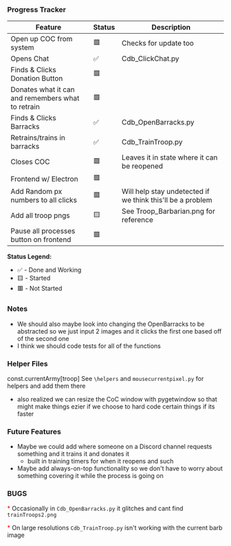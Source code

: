 ### Progress Tracker

| Feature                                           | Status | Description                                                |
| ------------------------------------------------- | ------ | ---------------------------------------------------------- |
| Open up COC from system                           | 🟥     | Checks for update too                                      |
| Opens Chat                                        | ✅     | Cdb_ClickChat.py                                           |
| Finds & Clicks Donation Button                    | 🟥     |                                                            |
| Donates what it can and remembers what to retrain | 🟥     |                                                            |
| Finds & Clicks Barracks                           | ✅     | Cdb_OpenBarracks.py                                        |
| Retrains/trains in barracks                       | ✅     | Cdb_TrainTroop.py                                          |
| Closes COC                                        | 🟥     | Leaves it in state where it can be reopened                |
| Frontend w/ Electron                              | 🟥     |                                                            |
| Add Random px numbers to all clicks               | 🟥     | Will help stay undetected if we think this'll be a problem |
| Add all troop pngs                                | 🟨     | See Troop_Barbarian.png for reference                      |
| Pause all processes button on frontend            | 🟥     |                                                            |

**Status Legend:**

- ✅ - Done and Working
- 🟨 - Started
- 🟥 - Not Started

### Notes

- We should also maybe look into changing the OpenBarracks to be abstracted so we just input 2 images and it clicks the first one based off of the second one
- I think we should code tests for all of the functions

### Helper Files

const.currentArmy[troop]
See `\helpers` and `mousecurrentpixel.py` for helpers and add them there

- also realized we can resize the CoC window with pygetwindow so that might make things ezier if we choose to hard code certain things if its faster

### Future Features

- Maybe we could add where someone on a Discord channel requests something and it trains it and donates it
  - built in training timers for when it reopens and such
- Maybe add always-on-top functionality so we don't have to worry about something covering it while the process is going on

### BUGS

<span style="color:red;">\*</span> Occasionally in `Cdb_OpenBarracks.py` it glitches and cant find `trainTroops2.png`

<span style="color:red;">\*</span> On large resolutions `Cdb_TrainTroop.py` isn't working with the current barb image
